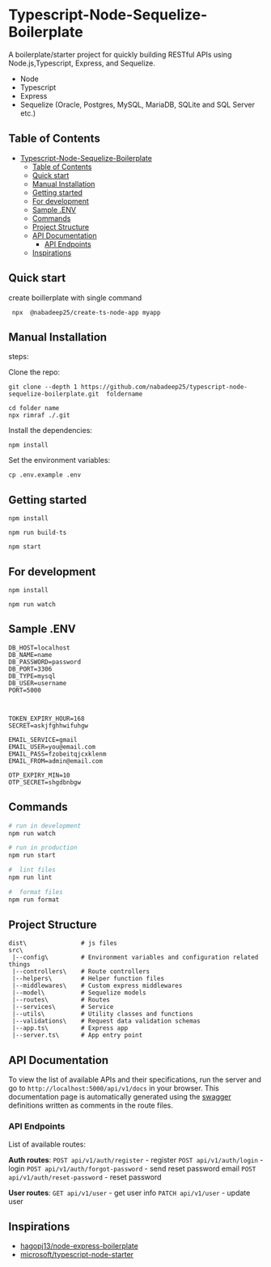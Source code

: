 # Typescript-Node-Sequelize-Boilerplate

A boilerplate/starter project for quickly building RESTful APIs using Node.js,Typescript, Express, and Sequelize.


- Node 
- Typescript
- Express
- Sequelize (Oracle, Postgres, MySQL, MariaDB, SQLite and SQL Server etc.)

## Table of Contents

- [Typescript-Node-Sequelize-Boilerplate](#typescript-node-sequelize-boilerplate)
  - [Table of Contents](#table-of-contents)
  - [Quick start](#quick-start)
  - [Manual Installation](#manual-installation)
  - [Getting started](#getting-started)
  - [For development](#for-development)
  - [Sample .ENV](#sample-env)
  - [Commands](#commands)
  - [Project Structure](#project-structure)
  - [API Documentation](#api-documentation)
    - [API Endpoints](#api-endpoints)
  - [Inspirations](#inspirations)



## Quick start

create boillerplate with single command

```
 npx  @nabadeep25/create-ts-node-app myapp

```



## Manual Installation

steps:

Clone the repo:

```
git clone --depth 1 https://github.com/nabadeep25/typescript-node-sequelize-boilerplate.git  foldername

cd folder name
npx rimraf ./.git
```

Install the dependencies:

```
npm install
```

Set the environment variables:

```
cp .env.example .env

```
## Getting started

```
npm install

npm run build-ts

npm start

```

## For development

```
npm install

npm run watch

```

## Sample .ENV
```
DB_HOST=localhost
DB_NAME=name
DB_PASSWORD=password
DB_PORT=3306
DB_TYPE=mysql
DB_USER=username
PORT=5000



TOKEN_EXPIRY_HOUR=168
SECRET=askjfghhwifuhgw

EMAIL_SERVICE=gmail
EMAIL_USER=you@email.com
EMAIL_PASS=fzobeitqjcxklenm
EMAIL_FROM=admin@email.com

OTP_EXPIRY_MIN=10
OTP_SECRET=shgdbnbgw

```




## Commands


```bash
# run in development
npm run watch

# run in production
npm run start

#  lint files
npm run lint

#  format files
npm run format

```




## Project Structure

```
dist\               # js files
src\
 |--config\         # Environment variables and configuration related things
 |--controllers\    # Route controllers 
 |--helpers\        # Helper function files
 |--middlewares\    # Custom express middlewares
 |--model\          # Sequelize models 
 |--routes\         # Routes
 |--services\       # Service 
 |--utils\          # Utility classes and functions
 |--validations\    # Request data validation schemas
 |--app.ts\         # Express app
 |--server.ts\      # App entry point
```

## API Documentation

To view the list of available APIs and their specifications, run the server and go to `http://localhost:5000/api/v1/docs` in your browser. This documentation page is automatically generated using the [swagger](https://swagger.io/) definitions written as comments in the route files.

### API Endpoints

List of available routes:

**Auth routes**:
`POST api/v1/auth/register` - register
`POST api/v1/auth/login` - login
`POST api/v1/auth/forgot-password` - send reset password email
`POST api/v1/auth/reset-password` - reset password


**User routes**:
`GET api/v1/user` - get user info
`PATCH api/v1/user` - update user





## Inspirations
- [hagopj13/node-express-boilerplate](https://github.com/hagopj13/node-express-boilerplate)
- [microsoft/typescript-node-starter](https://github.com/microsoft/TypeScript-Node-Starter)





